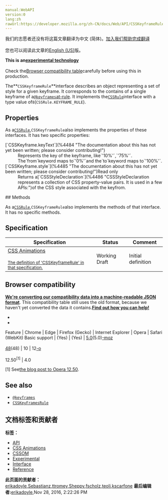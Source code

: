 ```yaml
---
manual:WebAPI
version:0
lang:zh
rawUrl:https://developer.mozilla.org/zh-CN/docs/Web/API/CSSKeyframeRule
---
```




<bdi>我们的志愿者还没有将这篇文章翻译为<bdi>中文 (简体)</bdi>。[加入我们帮助完成翻译](%4479 "")<br></br>您也可以阅读此文章的[English (US)](%4480 "")版。</bdi>






**This is an[experimental technology](%3404 "")**<br></br>Check the[Browser compatibility table](%4481 "")carefully before using this in production.





The**`CSSKeyframeRule`**interface describes an object representing a set of style for a given keyframe. It corresponds to the contains of a single keyframe of a[`@keyframes`](%4482 "The @keyframes CSS at-rule controls the intermediate steps in a CSS animation sequence by defining styles for keyframes (or waypoints) along the animation sequence.")[at-rule](%4483 ""). It implements the[`CSSRule`](%4433 "The CSSRule interface represents a single CSS rule. There are several types of rules, listed in the Type constants section below.")interface with a type value of`8`(`CSSRule.KEYFRAME_RULE`).


## Properties<a name="Properties"></a>


As a[`CSSRule`](%4433 "The CSSRule interface represents a single CSS rule. There are several types of rules, listed in the Type constants section below."),`CSSKeyframeRule`also implements the properties of these interfaces. It has two specific properties:

<dl><dt>[`CSSKeyframe.keyText`](%4484 "The documentation about this has not yet been written; please consider contributing!")</dt><dd>Represents the key of the keyframe, like`'10%'`,`'75%'`. The`from`keyword maps to`'0%'`and the`to`keyword maps to`'100%'`.</dd><dt>[`CSSKeyframe.style`](%4485 "The documentation about this has not yet been written; please consider contributing!")Read only</dt><dd>Returns a[`CSSStyleDeclaration`](%4486 "CSSStyleDeclaration represents a collection of CSS property-value pairs. It is used in a few APIs:")of the CSS style associated with the keyfrom.</dd></dl>
## Methods<a name="Methods"></a>


As a[`CSSRule`](%4433 "The CSSRule interface represents a single CSS rule. There are several types of rules, listed in the Type constants section below."),`CSSKeyframeRule`also implements the methods of that interface. It has no specific methods.


## Specification<a name="Specification"></a>
Specification | Status | Comment 
 ---  |  ---  |  ---  | 
[CSS Animations<br></br><small>The definition of &#39;CSSKeyframeRule&#39; in that specification.</small>](%4487 "") | Working Draft | Initial definition 


## Browser compatibility<a name="Browser_compatibility"></a>


**[We&#39;re converting our compatibility data into a machine-readable JSON format](%3344 "")**. This compatibility table still uses the old format, because we haven&#39;t yet converted the data it contains.**[Find out how you can help!](%3409 "")**


* 
* 
Feature | Chrome | Edge | Firefox (Gecko) | Internet Explorer | Opera | Safari (WebKit) 
Basic support | (Yes) | (Yes) | [5.0](%4488 "Released on 2011-06-21.")(5.0)[-moz](%4489 "The name of this feature is prefixed with '-moz' as this browser considers it experimental")<br></br>[48](%4490 "Released on 2016-08-02.")(48) | 10 | 12[-o](%4489 "The name of this feature is prefixed with '-o' as this browser considers it experimental")<br></br>12.50<sup>[1]</sup> | 4.0 





[1] See[the blog post to Opera 12.50](%4491 "").


## See also<a name="See_also"></a>

* [`@keyframes`](%4482 "The @keyframes CSS at-rule controls the intermediate steps in a CSS animation sequence by defining styles for keyframes (or waypoints) along the animation sequence.")
* [`CSSKeyFramesRule`](%4492 "The CSSKeyframesRule interface describes an object representing a complete set of keyframes for a CSS animation. It corresponds to the contains of a whole @keyframes at-rule. It implements the CSSRule interface with a type value of 7 (CSSRule.KEYFRAMES_RULE).")



## 文档标签和贡献者
**标签：**
* [API](%50 "")
* [CSS Animations](%4493 "")
* [CSSOM](%4437 "")
* [Experimental](%3379 "")
* [Interface](%3380 "")
* [Reference](%3381 "")

**此页面的贡献者：**[erikadoyle](%3894 ""),[Sebastianz](%4468 ""),[ttromey](%4494 ""),[Sheppy](%405 ""),[fscholz](%60 ""),[teoli](%160 ""),[kscarfone](%3900 "")
**最后编辑者:**[erikadoyle](%3894 ""),<time>Nov 28, 2016, 2:22:26 PM</time>


